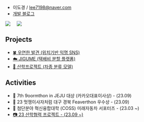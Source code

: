- 이도경 / lee7198@naver.com
- [개발 블로그](https://velog.io/@lee7198)


<div style="display: flex;">
  <a href="https://github.com/lee7198">
      <img 
          src="https://github-readme-stats.vercel.app/api?username=lee7198&hide=stars&border_radius=8"/>
  </a>
  <span>&nbsp&nbsp&nbsp&nbsp&nbsp</span>
  <a href="https://solved.ac/lee7198">
      <img 
          src="http://mazassumnida.wtf/api/generate_badge?boj=lee7198"/>
  </a>
</div>

## **Projects**
- [🍀 우연한 발견 (위치기반 익명 SNS)](https://github.com/wooyeonhan-inyeons)
- [☁️ JIGUME (택배비 분할 플랫폼)](https://github.com/jigume)
- [🚙 산학프로젝트 (차종 분류 모델)](https://github.com/lee7198/industryClient)

## **Activities**
- 🍊 7th 9oormthon in JEJU 대상 (카카오대표이사상) - (23.09)
- 🦁 23 멋쟁이사자처럼 대구 경북 Feaverthon 우수상 - (23.09)
- 🚙 첨단분야 혁신융합대학 (COSS) 미래자동차 서포터즈 - (23.03 ~)
- [📷 23 산학협력 프로젝트 - (23.09 ~)](https://github.com/lee7198/IndustryProject)
